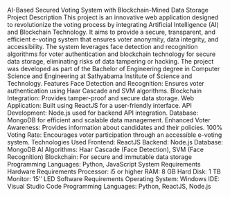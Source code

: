 AI-Based Secured Voting System with Blockchain-Mined Data Storage
Project Description
This project is an innovative web application designed to revolutionize the voting process by integrating Artificial Intelligence (AI) and Blockchain Technology. It aims to provide a secure, transparent, and efficient e-voting system that ensures voter anonymity, data integrity, and accessibility. The system leverages face detection and recognition algorithms for voter authentication and blockchain technology for secure data storage, eliminating risks of data tampering or hacking.
The project was developed as part of the Bachelor of Engineering degree in Computer Science and Engineering at Sathyabama Institute of Science and Technology.
Features
Face Detection and Recognition: Ensures voter authentication using Haar Cascade and SVM algorithms.
Blockchain Integration: Provides tamper-proof and secure data storage.
Web Application: Built using ReactJS for a user-friendly interface.
API Development: Node.js used for backend API integration.
Database: MongoDB for efficient and scalable data management.
Enhanced Voter Awareness: Provides information about candidates and their policies.
100% Voting Rate: Encourages voter participation through an accessible e-voting system.
Technologies Used
Frontend: ReactJS
Backend: Node.js
Database: MongoDB
AI Algorithms: Haar Cascade (Face Detection), SVM (Face Recognition)
Blockchain: For secure and immutable data storage
Programming Languages: Python, JavaScript
System Requirements
Hardware Requirements
Processor: i5 or higher
RAM: 8 GB
Hard Disk: 1 TB
Monitor: 15’’ LED
Software Requirements
Operating System: Windows
IDE: Visual Studio Code
Programming Languages: Python, ReactJS, Node.js
